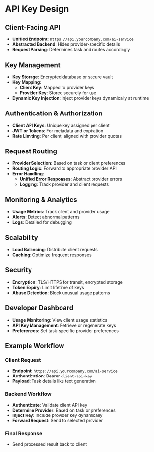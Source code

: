 # API Key Design

## Client-Facing API
- **Unified Endpoint**: `https://api.yourcompany.com/ai-service`
- **Abstracted Backend**: Hides provider-specific details
- **Request Parsing**: Determines task and routes accordingly

## Key Management
- **Key Storage**: Encrypted database or secure vault
- **Key Mapping**:
  - **Client Key**: Mapped to provider keys
  - **Provider Key**: Stored securely for use
- **Dynamic Key Injection**: Inject provider keys dynamically at runtime

## Authentication & Authorization
- **Client API Keys**: Unique key assigned per client
- **JWT or Tokens**: For metadata and expiration
- **Rate Limiting**: Per client, aligned with provider quotas

## Request Routing
- **Provider Selection**: Based on task or client preferences
- **Routing Logic**: Forward to appropriate provider API
- **Error Handling**:
  - **Unified Error Responses**: Abstract provider errors
  - **Logging**: Track provider and client requests

## Monitoring & Analytics
- **Usage Metrics**: Track client and provider usage
- **Alerts**: Detect abnormal patterns
- **Logs**: Detailed for debugging

## Scalability
- **Load Balancing**: Distribute client requests
- **Caching**: Optimize frequent responses

## Security
- **Encryption**: TLS/HTTPS for transit, encrypted storage
- **Token Expiry**: Limit lifetime of keys
- **Abuse Detection**: Block unusual usage patterns

## Developer Dashboard
- **Usage Monitoring**: View client usage statistics
- **API Key Management**: Retrieve or regenerate keys
- **Preferences**: Set task-specific provider preferences

## Example Workflow
### Client Request
- **Endpoint**: `https://api.yourcompany.com/ai-service`
- **Authentication**: Bearer `client-api-key`
- **Payload**: Task details like text generation

### Backend Workflow
- **Authenticate**: Validate client API key
- **Determine Provider**: Based on task or preferences
- **Inject Key**: Include provider key dynamically
- **Forward Request**: Send to selected provider

### Final Response
- Send processed result back to client
